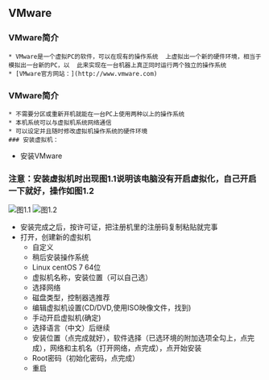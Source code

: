 ## VMware
### VMware简介
    * VMware是一个虚拟PC的软件，可以在现有的操作系统  上虚拟出一个新的硬件环境，相当于模拟出一台新的PC，以  此来实现在一台机器上真正同时运行两个独立的操作系统
    * [VMware官方网站：](http://www.vmware.com)
### VMware简介
    * 不需要分区或重新开机就能在一台PC上使用两种以上的操作系统
    * 本机系统可以与虚拟机系统网络通信
    * 可以设定并且随时修改虚拟机操作系统的硬件环境
	### 安装虚拟机：
* 安装VMware
### 注意：安装虚拟机时出现图1.1说明该电脑没有开启虚拟化，自己开启一下就好，操作如图1.2
![图1.1](https://upload-images.jianshu.io/upload_images/14466013-3eed13d736c1432d.png?imageMogr2/auto-orient/strip%7CimageView2/2/w/1240)
![图1.2](https://upload-images.jianshu.io/upload_images/14466013-616752dc237aad00.png?imageMogr2/auto-orient/strip%7CimageView2/2/w/1240) 
* 安装完成之后，按许可证，把注册机里的注册码复制粘贴就完事
* 打开，创建新的虚拟机
  * 自定义
  * 稍后安装操作系统
  * Linux centOS 7 64位
  * 虚拟机名称，安装位置（可以自己选）
  * 选择网络
  * 磁盘类型，控制器选推荐
  * 编辑虚拟机设置(CD/DVD,使用ISO映像文件，找到)
  * 手动开启虚拟机(确定)
  * 选择语言（中文）后继续
  * 安装位置（点完成就好），软件选择（已选环境的附加选项全勾上，点完成），网络和主机名（打开网络，点完成），点开始安装
  * Root密码（初始化密码，点完成）
  * 重启